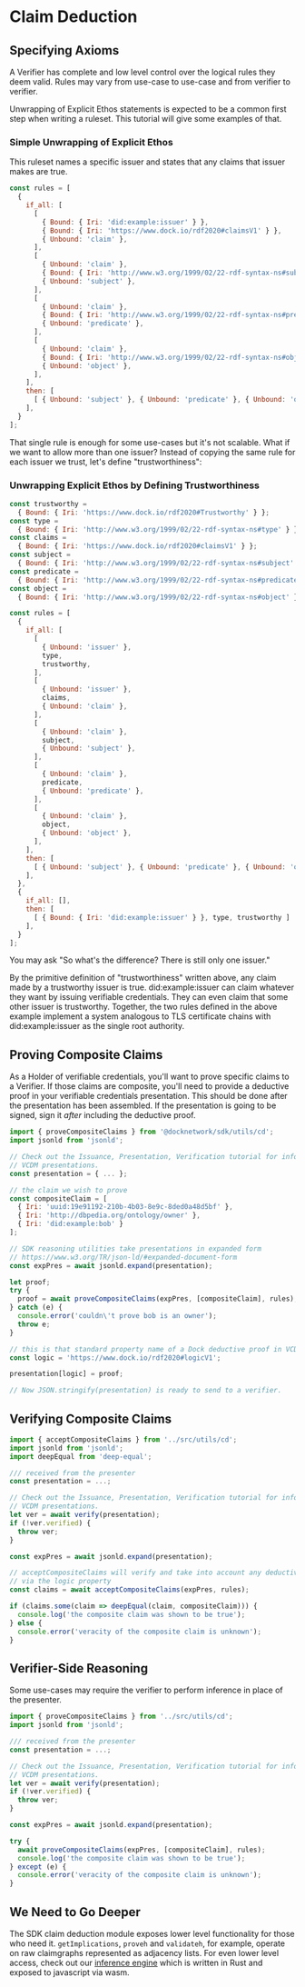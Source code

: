 # Claim Deduction

## Specifying Axioms

A Verifier has complete and low level control over the logical rules they deem valid. Rules may vary from use-case to use-case and from verifier to verifier.

Unwrapping of Explicit Ethos statements is expected to be a common first step when writing a ruleset. This tutorial will give some examples of that.

### Simple Unwrapping of Explicit Ethos

This ruleset names a specific issuer and states that any claims that issuer makes are true.

```js
const rules = [
  {
    if_all: [
      [
        { Bound: { Iri: 'did:example:issuer' } },
        { Bound: { Iri: 'https://www.dock.io/rdf2020#claimsV1' } },
        { Unbound: 'claim' },
      ],
      [
        { Unbound: 'claim' },
        { Bound: { Iri: 'http://www.w3.org/1999/02/22-rdf-syntax-ns#subject' } },
        { Unbound: 'subject' },
      ],
      [
        { Unbound: 'claim' },
        { Bound: { Iri: 'http://www.w3.org/1999/02/22-rdf-syntax-ns#predicate' } },
        { Unbound: 'predicate' },
      ],
      [
        { Unbound: 'claim' },
        { Bound: { Iri: 'http://www.w3.org/1999/02/22-rdf-syntax-ns#object' } },
        { Unbound: 'object' },
      ],
    ],
    then: [
      [ { Unbound: 'subject' }, { Unbound: 'predicate' }, { Unbound: 'object' } ],
    ],
  }
];
```

That single rule is enough for some use-cases but it's not scalable. What if we want to allow more than one issuer? Instead of copying the same rule for each issuer we trust, let's define "trustworthiness":

### Unwrapping Explicit Ethos by Defining Trustworthiness

```js
const trustworthy =
  { Bound: { Iri: 'https://www.dock.io/rdf2020#Trustworthy' } };
const type =
  { Bound: { Iri: 'http://www.w3.org/1999/02/22-rdf-syntax-ns#type' } };
const claims =
  { Bound: { Iri: 'https://www.dock.io/rdf2020#claimsV1' } };
const subject =
  { Bound: { Iri: 'http://www.w3.org/1999/02/22-rdf-syntax-ns#subject' } };
const predicate =
  { Bound: { Iri: 'http://www.w3.org/1999/02/22-rdf-syntax-ns#predicate' } };
const object =
  { Bound: { Iri: 'http://www.w3.org/1999/02/22-rdf-syntax-ns#object' } };

const rules = [
  {
    if_all: [
      [
        { Unbound: 'issuer' },
        type,
        trustworthy,
      ],
      [
        { Unbound: 'issuer' },
        claims,
        { Unbound: 'claim' },
      ],
      [
        { Unbound: 'claim' },
        subject,
        { Unbound: 'subject' },
      ],
      [
        { Unbound: 'claim' },
        predicate,
        { Unbound: 'predicate' },
      ],
      [
        { Unbound: 'claim' },
        object,
        { Unbound: 'object' },
      ],
    ],
    then: [
      [ { Unbound: 'subject' }, { Unbound: 'predicate' }, { Unbound: 'object' } ],
    ],
  },
  {
    if_all: [],
    then: [
      [ { Bound: { Iri: 'did:example:issuer' } }, type, trustworthy ]
    ],
  }
];
```

You may ask "So what's the difference? There is still only one issuer."

By the primitive definition of "trustworthiness" written above, any claim made by a trustworthy issuer is true. did:example:issuer can claim whatever they want by issuing verifiable credentials. They can even claim that some other issuer is trustworthy. Together, the two rules defined in the above example implement a system analogous to TLS certificate chains with did:example:issuer as the single root authority.

## Proving Composite Claims

As a Holder of verifiable credentials, you'll want to prove specific claims to a Verifier. If those claims are composite, you'll need to provide a deductive proof in your verifiable credentials presentation. This should be done after the presentation has been assembled. If the presentation is going to be signed, sign it *after* including the deductive proof.

```js
import { proveCompositeClaims } from '@docknetwork/sdk/utils/cd';
import jsonld from 'jsonld';

// Check out the Issuance, Presentation, Verification tutorial for info on creating
// VCDM presentations.
const presentation = { ... };

// the claim we wish to prove
const compositeClaim = [
  { Iri: 'uuid:19e91192-210b-4b03-8e9c-8ded0a48d5bf' },
  { Iri: 'http://dbpedia.org/ontology/owner' },
  { Iri: 'did:example:bob' }
];

// SDK reasoning utilities take presentations in expanded form
// https://www.w3.org/TR/json-ld/#expanded-document-form
const expPres = await jsonld.expand(presentation);

let proof;
try {
  proof = await proveCompositeClaims(expPres, [compositeClaim], rules);
} catch (e) {
  console.error('couldn\'t prove bob is an owner');
  throw e;
}

// this is that standard property name of a Dock deductive proof in VCDM presentation
const logic = 'https://www.dock.io/rdf2020#logicV1';

presentation[logic] = proof;

// Now JSON.stringify(presentation) is ready to send to a verifier.
```

## Verifying Composite Claims

```js
import { acceptCompositeClaims } from '../src/utils/cd';
import jsonld from 'jsonld';
import deepEqual from 'deep-equal';

/// received from the presenter
const presentation = ...;

// Check out the Issuance, Presentation, Verification tutorial for info on verifying
// VCDM presentations.
let ver = await verify(presentation);
if (!ver.verified) {
  throw ver;
}

const expPres = await jsonld.expand(presentation);

// acceptCompositeClaims will verify and take into account any deductive proof provided
// via the logic property
const claims = await acceptCompositeClaims(expPres, rules);

if (claims.some(claim => deepEqual(claim, compositeClaim))) {
  console.log('the composite claim was shown to be true');
} else {
  console.error('veracity of the composite claim is unknown');
}
```

## Verifier-Side Reasoning

Some use-cases may require the verifier to perform inference in place of the presenter.

```js
import { proveCompositeClaims } from '../src/utils/cd';
import jsonld from 'jsonld';

/// received from the presenter
const presentation = ...;

// Check out the Issuance, Presentation, Verification tutorial for info on verifying
// VCDM presentations.
let ver = await verify(presentation);
if (!ver.verified) {
  throw ver;
}

const expPres = await jsonld.expand(presentation);

try {
  await proveCompositeClaims(expPres, [compositeClaim], rules);
  console.log('the composite claim was shown to be true');
} except (e) {
  console.error('veracity of the composite claim is unknown');
}
```

## We Need to Go Deeper

The SDK claim deduction module exposes lower level functionality for those who need it. `getImplications`, `proveh` and `validateh`, for example, operate on raw claimgraphs represented as adjacency lists. For even lower level access, check out our [inference engine](https://github.com/docknetwork/rify) which is written in Rust and exposed to javascript via wasm.
